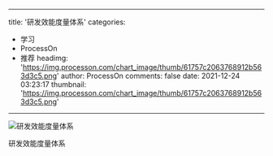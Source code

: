
---
title: '研发效能度量体系'
categories: 
 - 学习
 - ProcessOn
 - 推荐
headimg: 'https://img.processon.com/chart_image/thumb/61757c2063768912b563d3c5.png'
author: ProcessOn
comments: false
date: 2021-12-24 03:23:17
thumbnail: 'https://img.processon.com/chart_image/thumb/61757c2063768912b563d3c5.png'
---

<div>   
<img class="thumb" alt="研发效能度量体系" src="https://img.processon.com/chart_image/thumb/61757c2063768912b563d3c5.png" referrerpolicy="no-referrer">
<p>研发效能度量体系</p>  
</div>
            